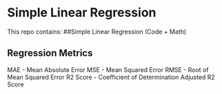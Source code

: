 # Simple Linear Regression

This repo contains: 
##Simple Linear Regression (Code + Math)

## Regression Metrics
MAE - Mean Absolute Error
MSE - Mean Squared Error
RMSE - Root of Mean Squared Error
R2 Score - Coefficient of Determination
Adjusted R2 Score
